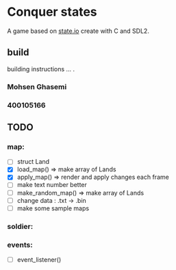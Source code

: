 # Conquer states
A game based on [state.io](https://play.google.com/store/apps/details?id=io.state.fight&hl=fa&gl=US) create with C and SDL2.

## build
building instructions ... .
### Mohsen Ghasemi
### 400105166

## TODO
### map:
- [ ] struct Land
- [x] load_map() => make array of Lands
- [x] apply_map() => render and apply changes each frame
- [ ] make text number better
- [ ] make_random_map() => make array of Lands
- [ ] change data : .txt -> .bin
- [ ] make some sample maps
### soldier:

### events:
- [ ] event_listener()


